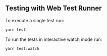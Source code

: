 ## Testing with Web Test Runner

To execute a single test run:

```bash
yarn test
```

To run the tests in interactive watch mode run:

```bash
yarn test:watch
```
